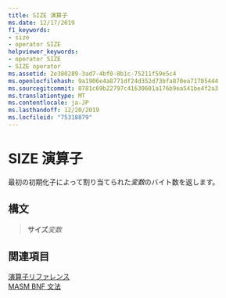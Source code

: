 ```yaml
---
title: SIZE 演算子
ms.date: 12/17/2019
f1_keywords:
- size
- operator SIZE
helpviewer_keywords:
- operator SIZE
- SIZE operator
ms.assetid: 2e380289-3ad7-4bf0-8b1c-75211f59e5c4
ms.openlocfilehash: 9a1906e4a8771df24d352d73bfa870ea71705444
ms.sourcegitcommit: 0781c69b22797c41630601a176b9ea541be4f2a3
ms.translationtype: MT
ms.contentlocale: ja-JP
ms.lasthandoff: 12/20/2019
ms.locfileid: "75318879"
---
```

# <a name="operator-size"></a>SIZE 演算子

最初の初期化子によって割り当てられた*変数*のバイト数を返します。

## <a name="syntax"></a>構文

> **サイズ***変数*

## <a name="see-also"></a>関連項目

[演算子リファレンス](operators-reference.md)\
[MASM BNF 文法](masm-bnf-grammar.md)
